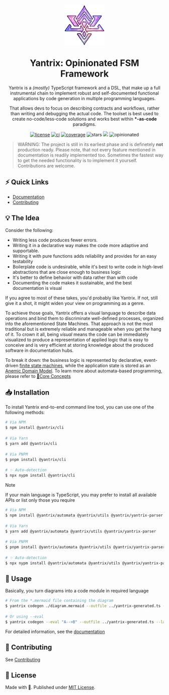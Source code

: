 <div align="center">
<img width="128" src="/docs/public/logo.png?raw=true" align="center" />
<h1>Yantrix: Opinionated FSM Framework</h1>
<p>
Yantrix is a <i>(mostly)</i> TypeScript framework and a DSL, that make up a full instrumental chain to implement robust and self-documented functional applications by code generation in multiple programming languages. 
</p>
<p>
That allows devs to focus on describing contracts and workflows, rather than writing and debugging the actual code. The toolset is best used to create no-code/less-code solutions and works best within <b>*-as-code</b> paradigms.
</p>
<p>
    <a href="https://github.com/tfcp68/yantrix/blob/main/LICENSE" target="_blank"><img src="https://img.shields.io/github/license/tfcp68/yantrix" alt="license"></a>
	<a href="https://github.com/tfcp68/yantrix/actions/workflows/tests.yml" target="_blank"><img src="https://github.com/tfcp68/yantrix/actions/workflows/tests.yml/badge.svg" alt="ci"></a>
	<a href="https://codecov.io/gh/tfcp68/yantrix" target="_blank"><img src="https://img.shields.io/codecov/c/gh/tfcp68/yantrix/main" alt="coverage"></a>
	<img src="https://img.shields.io/github/stars/tfcp68/yantrix" alt="stars">
	<a href="https://hits.seeyoufarm.com"><img src="https://hits.seeyoufarm.com/api/count/incr/badge.svg?url=https%3A%2F%2Fgithub.com%2Ftfcp68%2Fyantrix&count_bg=%233DAEC8&title_bg=%23555555&icon=&icon_color=%23E7E7E7&title=visitors&edge_flat=false"/></a>
	<img src="https://img.shields.io/static/v1?label=opinionated&message=enough&color=success" alt="opinionated" />
</p>
</div>

> WARNING: The project is still in its earliest phase and is definetely **not** production ready. Please note, that not every feature mentioned in documentation is readily implemented too. Sometimes the fastest way to get the needed functionality is to implement it yourself. Contributions are welcome.

## ⚡ Quick Links
- [Documentation](https://tfcp68.github.io/yantrix)
- [Contributing](https://tfcp68.github.io/yantrix/contributing/)

## 💡 The Idea

Consider the following:

-   Writing less code produces fewer errors.
-   Writing it in a declarative way makes the code more adaptive and supportable.
-   Writing it with pure functions adds reliability and provides for an easy testability
-   Boilerplate code is undesirable, while it's best to write code in high-level abstractions that are close enough to business logic
-   It's better to define behavior with data rather than with code
-   Documenting the code makes it sustainable, and the best documentation is visual

If you agree to most of these takes, you'd probably like Yantrix. If not, still give it a shot, it might widen your view on programming as a genre.

To achieve those goals, Yantrix offers a visual language to describe data operations and bind them to discriminate well-defined processes, organized into the aforementioned State Machines. That approach is not the most traditional but is extremely reliable and manageable when you get the hang of it. To crown it all, being _visual_ means the code can be immediately visualized to produce a representation of applied logic that is easy to conceive and is very efficient at storing knowledge about the produced software in documentation hubs.

To break it down: the business logic is represented by declarative, event-driven [finite state machines](https://en.wikipedia.org/wiki/Finite-state_machine), while the application state is stored as an [Anemic Domain Model](https://en.wikipedia.org/wiki/Anemic_domain_model). To learn more about automata-based programming, please refer to [🧠Core Concepts](https://tfcp68.github.io/yantrix/concepts/)

## 📥 Installation

To install Yantrix end-to-end command line tool, you can use one of the following methods:

```bash
# Via NPM
$ npm install @yantrix/cli

# Via Yarn
$ yarn add @yantrix/cli

# Via PNPM
$ pnpm install @yantrix/cli

# ✨ Auto-detection
$ npx nypm install @yantrix/cli
```
> [!NOTE]
> If your main language is TypeScript, you may prefer to install all available APIs or list only those you require
>
> ```bash
> # Via NPM
> $ npm install @yantrix/automata @yantrix/utils @yantrix/yantrix-parser
>
> # Via Yarn
> $ yarn add @yantrix/automata @yantrix/utils @yantrix/yantrix-parser
>
> # Via PNPM
> $ pnpm install @yantrix/automata @yantrix/utils @yantrix/yantrix-parser
>
> # ✨ Auto-detection
> $ npx nypm install @yantrix/automata @yantrix/utils @yantrix/yantrix-parser
> ```

## 📖 Usage

Basically, you turn diagrams into a code module in required language

```bash
# From the *.mermaid file containing the diagram
$ yantrix codegen ./diagram.mermaid --outfile ../yantrix-generated.ts --language TypeScript --className SampleFSM

# Or using --eval
$ yantrix codegen --eval "A-->B" --outfile ../yantrix-generated.ts --language TypeScript --className SampleFSM
```

For detailed information, see the [documentation](https://tfcp68.github.io/yantrix)

## 🌱 Contributing

See [Contributing](https://tfcp68.github.io/yantrix/contributing/)

## 📜 License

Made with 💜. Published under [MIT License](./LICENSE).
